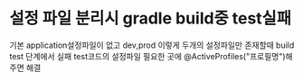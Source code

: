 # 설정 파일 분리시 gradle build중 test실패

기본 application설정파일이 없고 dev,prod 이렇게 두개의 설정파일만 존재할때 build test 단계에서 실패
test코드의 설정파일 필요한 곳에 @ActiveProfiles("프로필명")해주면 해결
